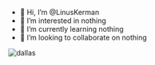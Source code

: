 - 👋 Hi, I’m @LinusKerman
- 👀 I’m interested in nothing
- 🌱 I’m currently learning nothing
- 💞️ I’m looking to collaborate on nothing


<!---
LinusKerman/LinusKerman is a ✨ special ✨ repository because its `README.md` (this file) appears on your GitHub profile.
You can click the Preview link to take a look at your changes.
--->
![dallas](https://user-images.githubusercontent.com/84837974/180190438-9c2b2782-af3c-4f54-bb65-5115b07aa71e.png)
